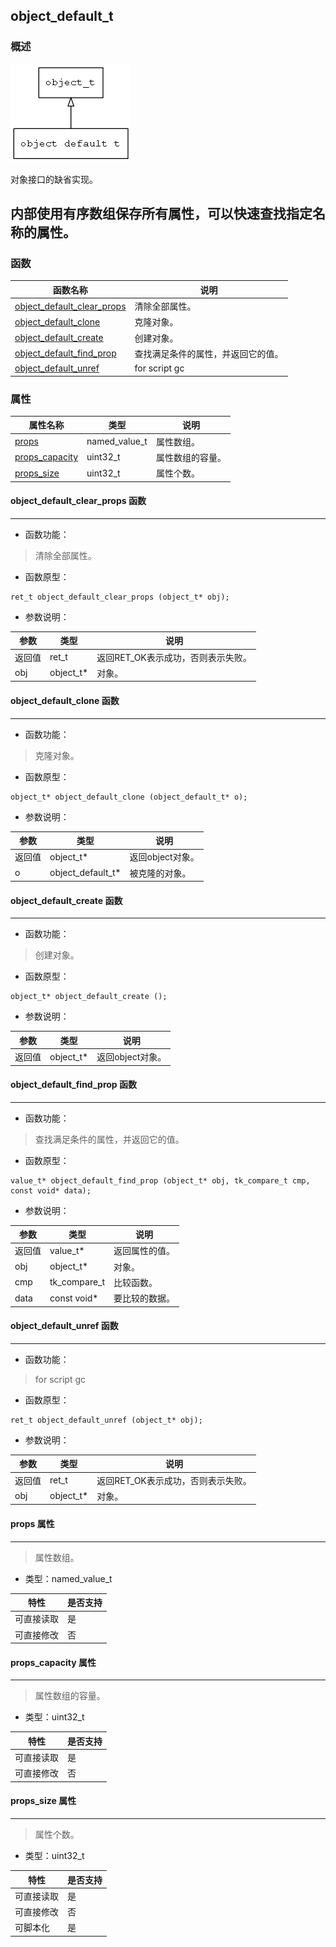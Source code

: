 ## object\_default\_t
### 概述
![image](images/object_default_t_0.png)

对象接口的缺省实现。

内部使用有序数组保存所有属性，可以快速查找指定名称的属性。
----------------------------------
### 函数
<p id="object_default_t_methods">

| 函数名称 | 说明 | 
| -------- | ------------ | 
| <a href="#object_default_t_object_default_clear_props">object\_default\_clear\_props</a> | 清除全部属性。 |
| <a href="#object_default_t_object_default_clone">object\_default\_clone</a> | 克隆对象。 |
| <a href="#object_default_t_object_default_create">object\_default\_create</a> | 创建对象。 |
| <a href="#object_default_t_object_default_find_prop">object\_default\_find\_prop</a> | 查找满足条件的属性，并返回它的值。 |
| <a href="#object_default_t_object_default_unref">object\_default\_unref</a> | for script gc |
### 属性
<p id="object_default_t_properties">

| 属性名称 | 类型 | 说明 | 
| -------- | ----- | ------------ | 
| <a href="#object_default_t_props">props</a> | named\_value\_t | 属性数组。 |
| <a href="#object_default_t_props_capacity">props\_capacity</a> | uint32\_t | 属性数组的容量。 |
| <a href="#object_default_t_props_size">props\_size</a> | uint32\_t | 属性个数。 |
#### object\_default\_clear\_props 函数
-----------------------

* 函数功能：

> <p id="object_default_t_object_default_clear_props">清除全部属性。

* 函数原型：

```
ret_t object_default_clear_props (object_t* obj);
```

* 参数说明：

| 参数 | 类型 | 说明 |
| -------- | ----- | --------- |
| 返回值 | ret\_t | 返回RET\_OK表示成功，否则表示失败。 |
| obj | object\_t* | 对象。 |
#### object\_default\_clone 函数
-----------------------

* 函数功能：

> <p id="object_default_t_object_default_clone">克隆对象。

* 函数原型：

```
object_t* object_default_clone (object_default_t* o);
```

* 参数说明：

| 参数 | 类型 | 说明 |
| -------- | ----- | --------- |
| 返回值 | object\_t* | 返回object对象。 |
| o | object\_default\_t* | 被克隆的对象。 |
#### object\_default\_create 函数
-----------------------

* 函数功能：

> <p id="object_default_t_object_default_create">创建对象。

* 函数原型：

```
object_t* object_default_create ();
```

* 参数说明：

| 参数 | 类型 | 说明 |
| -------- | ----- | --------- |
| 返回值 | object\_t* | 返回object对象。 |
#### object\_default\_find\_prop 函数
-----------------------

* 函数功能：

> <p id="object_default_t_object_default_find_prop">查找满足条件的属性，并返回它的值。

* 函数原型：

```
value_t* object_default_find_prop (object_t* obj, tk_compare_t cmp, const void* data);
```

* 参数说明：

| 参数 | 类型 | 说明 |
| -------- | ----- | --------- |
| 返回值 | value\_t* | 返回属性的值。 |
| obj | object\_t* | 对象。 |
| cmp | tk\_compare\_t | 比较函数。 |
| data | const void* | 要比较的数据。 |
#### object\_default\_unref 函数
-----------------------

* 函数功能：

> <p id="object_default_t_object_default_unref">for script gc

* 函数原型：

```
ret_t object_default_unref (object_t* obj);
```

* 参数说明：

| 参数 | 类型 | 说明 |
| -------- | ----- | --------- |
| 返回值 | ret\_t | 返回RET\_OK表示成功，否则表示失败。 |
| obj | object\_t* | 对象。 |
#### props 属性
-----------------------
> <p id="object_default_t_props">属性数组。

* 类型：named\_value\_t

| 特性 | 是否支持 |
| -------- | ----- |
| 可直接读取 | 是 |
| 可直接修改 | 否 |
#### props\_capacity 属性
-----------------------
> <p id="object_default_t_props_capacity">属性数组的容量。

* 类型：uint32\_t

| 特性 | 是否支持 |
| -------- | ----- |
| 可直接读取 | 是 |
| 可直接修改 | 否 |
#### props\_size 属性
-----------------------
> <p id="object_default_t_props_size">属性个数。

* 类型：uint32\_t

| 特性 | 是否支持 |
| -------- | ----- |
| 可直接读取 | 是 |
| 可直接修改 | 否 |
| 可脚本化   | 是 |
